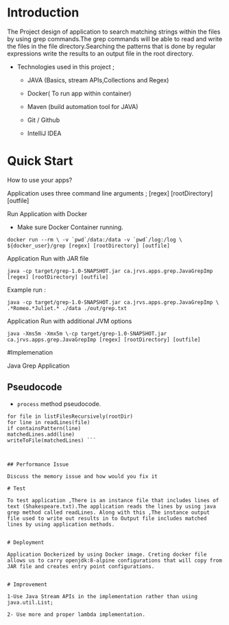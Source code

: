 
# Introduction
The Project design of application to search matching strings within the files by using grep commands.The grep commands will be able to read and write the files
in the file directory.Searching the patterns that is done by regular expressions write the results to an output file in the root directory.

- Technologies used in this project ;

    - JAVA (Basics, stream APIs,Collections and Regex)

    - Docker( To run app within container)

    - Maven (build automation tool for JAVA)

    - Git / Github 

    - IntelliJ IDEA     



# Quick Start
How to use your apps?

Application uses three command line arguments ; [regex] [rootDirectory] [outfile] 

Run Application with Docker

- Make sure Docker Container running.

``` docker run --rm \ -v `pwd`/data:/data -v `pwd`/log:/log \ ${docker_user}/grep [regex] [rootDirectory] [outfile] ```

Application Run with JAR file 

``` java -cp target/grep-1.0-SNAPSHOT.jar ca.jrvs.apps.grep.JavaGrepImp [regex] [rootDirectory] [outfile] ```

Example run :

```java -cp target/grep-1.0-SNAPSHOT.jar ca.jrvs.apps.grep.JavaGrepImp \ .*Romeo.*Juliet.* ./data ./out/grep.txt```

Application Run with additional JVM options

``` java -Xms5m -Xmx5m \-cp target/grep-1.0-SNAPSHOT.jar ca.jrvs.apps.grep.JavaGrepImp [regex] [rootDirectory] [outfile] ```


#Implemenation

Java Grep Application 

## Pseudocode

- `process` method pseudocode.

 ``` matchedLines = [] 
for file in listFilesRecursively(rootDir)
for line in readLines(file)
if containsPattern(line)
matchedLines.add(line)
writeToFile(matchedLines) ```



## Performance Issue

Discuss the memory issue and how would you fix it

# Test

To test application ,There is an instance file that includes lines of text (Shakespeare.txt).The application reads the lines by using java grep method called readLines. Along with this ,The instance output file used to write out results in to Output file includes matched lines by using application methods.


# Deployment

Application Dockerized by using Docker image. Creting docker file allows us to carry openjdk:8-alpine configurations that will copy from JAR file and creates entry point configurations.


# Improvement

1-Use Java Stream APIs in the implementation rather than using java.util.List;

2- Use more and proper lambda implementation.



